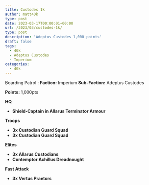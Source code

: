 ```yaml
---
title: Custodes 1k
author: matt40k
type: post
date: 2023-03-17T00:00:01+00:00
url: /2023/03/custodes-1k/
type: post
description: 'Adeptus Custodes 1,000 points'
draft: false
tags: 
  - 40k
  - Adeptus Custodes
  - Imperium
categories:
  - 40k
---
```


Boarding Patrol
: __Faction:__ Imperium __Sub-Faction:__ Adeptus Custodes

__Points:__ 1,000pts

__HQ__
-  __Shield-Captain in Allarus Terminator Armour__


__Troops__
- __3x Custodian Guard Squad__
- __3x Custodian Guard Squad__


__Elites__
- __3x Allarus Custodians__
- __Contemptor Achillus Dreadnought__


__Fast Attack__
- __3x Vertus Praetors__